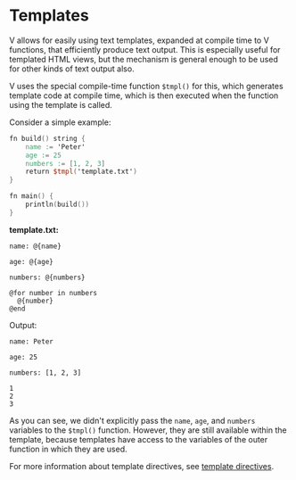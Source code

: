 # Templates

V allows for easily using text templates, expanded at compile time to V functions, 
that efficiently produce text output. 
This is especially useful for templated HTML views, but the mechanism is general enough
to be used for other kinds of text output also.

V uses the special compile-time function `$tmpl()` for this, which
generates template code at compile time, which is then executed
when the function using the template is called.

Consider a simple example:

```v ignore
fn build() string {
	name := 'Peter'
	age := 25
	numbers := [1, 2, 3]
	return $tmpl('template.txt')
}

fn main() {
	println(build())
}
```

**template.txt:**

```
name: @{name}

age: @{age}

numbers: @{numbers}

@for number in numbers
  @{number}
@end
```

Output:

```
name: Peter

age: 25

numbers: [1, 2, 3]

1
2
3
```

As you can see, we didn't explicitly pass the `name`, `age`, and `numbers` variables to the `$tmpl()` function.
However, they are still available within the template, because templates have access to the variables 
of the outer function in which they are used.

For more information about template directives, see [template directives](./directives.md).
